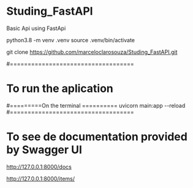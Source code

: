 # Studing_FastAPI
Basic Api using FastApi

python3.8 -m venv .venv
source .venv/bin/activate

git clone https://github.com/marceloclarosouza/Studing_FastAPI.git

#===================================
# To run the aplication
#=========On the terminal ==========
uvicorn main:app --reload
#===================================

# To see de documentation provided by Swagger UI
http://127.0.0.1:8000/docs

http://127.0.0.1:8000/items/<something>
